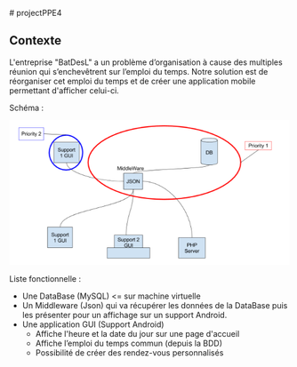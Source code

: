 # projectPPE4

Contexte
--------

L'entreprise "BatDesL" a un problème d’organisation à cause des multiples réunion qui s’enchevêtrent sur l’emploi du temps.
Notre solution est de réorganiser cet emploi du temps et de créer une application mobile permettant d'afficher celui-ci.

Schéma :

![schemaPPE4](schemaPPE4.png)

Liste fonctionnelle :

- Une DataBase (MySQL) <= sur machine virtuelle
- Un Middleware (Json) qui va récupérer les données de la DataBase puis les présenter pour un affichage sur un support Android.
- Une application GUI (Support Android)
  - Affiche l'heure et la date du jour sur une page d'accueil
  - Affiche l’emploi du temps commun (depuis la BDD)
  - Possibilité de créer des rendez-vous personnalisés
